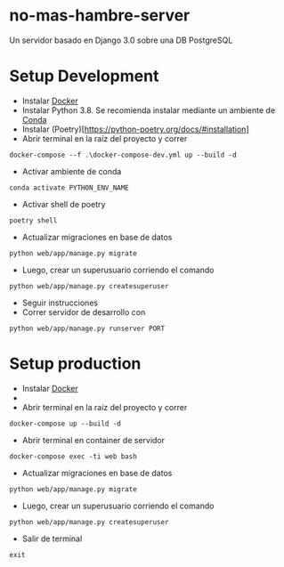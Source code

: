# no-mas-hambre-server
Un servidor basado en Django 3.0 sobre una DB PostgreSQL

# Setup Development
- Instalar [Docker](https://docs.docker.com/engine/install/)
- Instalar Python 3.8. Se recomienda instalar mediante un ambiente de [Conda](https://docs.conda.io/projects/conda/en/latest/user-guide/install/index.html)
- Instalar (Poetry)[https://python-poetry.org/docs/#installation]
- Abrir terminal en la raíz del proyecto y correr
```
docker-compose --f .\docker-compose-dev.yml up --build -d
```
- Activar ambiente de conda
```
conda activate PYTHON_ENV_NAME
```
- Activar shell de poetry
```
poetry shell
```
- Actualizar migraciones en base de datos
```
python web/app/manage.py migrate
```
- Luego, crear un superusuario corriendo el comando
```
python web/app/manage.py createsuperuser
```
- Seguir instrucciones
- Correr servidor de desarrollo con
```
python web/app/manage.py runserver PORT
```

# Setup production
- Instalar [Docker](https://docs.docker.com/engine/install/)
- 
- Abrir terminal en la raíz del proyecto y correr
```
docker-compose up --build -d
```
- Abrir terminal en container de servidor
```
docker-compose exec -ti web bash
```
- Actualizar migraciones en base de datos
```
python web/app/manage.py migrate
```
- Luego, crear un superusuario corriendo el comando
```
python web/app/manage.py createsuperuser
```
- Salir de terminal
```
exit
```
